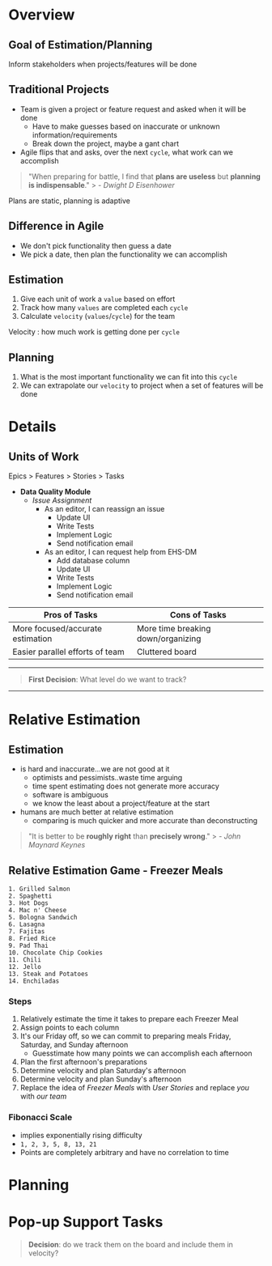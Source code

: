 # Overview

## Goal of Estimation/Planning
Inform stakeholders when projects/features will be done

## Traditional Projects
- Team is given a project or feature request and asked when it will be done
	- Have to make guesses based on inaccurate or unknown information/requirements
	- Break down the project, maybe a gant chart
- Agile flips that and asks, over the next `cycle`, what work can we accomplish

> "When preparing for battle, I find that **plans are useless** but **planning is indispensable**."
	> *- Dwight D Eisenhower*

Plans are static, planning is adaptive

## Difference in Agile
- We don't pick functionality then guess a date
- We pick a date, then plan the functionality we can accomplish





## Estimation
1. Give each unit of work a `value` based on effort
2. Track how many `values` are completed each `cycle`
3. Calculate `velocity` (`values`/`cycle`) for the team

Velocity
: how much work is getting done per `cycle`

## Planning
1. What is the most important functionality we can fit into this `cycle`
2. We can extrapolate our `velocity` to project when a set of features will be done


# Details

## Units of Work
Epics > Features > Stories > Tasks

- **Data Quality Module**
	* *Issue Assignment*
		+ As an editor, I can reassign an issue
			+ Update UI
			+ Write Tests
			+ Implement Logic
			+ Send notification email
		+ As an editor, I can request help from EHS-DM
			+ Add database column
			+ Update UI
			+ Write Tests
			+ Implement Logic
			+ Send notification email



|Pros of Tasks|Cons of Tasks|
|----|----|
|More focused/accurate estimation|More time breaking down/organizing|
|Easier parallel efforts of team|Cluttered board|
---
> **First Decision**: What level do we want to track?
---

# Relative Estimation

## Estimation
- is hard and inaccurate...we are not good at it
	- optimists and pessimists..waste time arguing
	- time spent estimating does not generate more accuracy
	- software is ambiguous
	- we know the least about a project/feature at the start
- humans are much better at relative estimation
	- comparing is much quicker and more accurate than deconstructing

> "It is better to be **roughly right** than **precisely wrong**."
	> *- John Maynard Keynes*

## Relative Estimation Game - Freezer Meals
```
1. Grilled Salmon
2. Spaghetti
3. Hot Dogs
4. Mac n' Cheese
5. Bologna Sandwich
6. Lasagna
7. Fajitas
8. Fried Rice
9. Pad Thai
10. Chocolate Chip Cookies 
11. Chili
12. Jello
13. Steak and Potatoes
14. Enchiladas 
```
### Steps
1. Relatively estimate the time it takes to prepare each Freezer Meal
2. Assign points to each column
3. It's our Friday off, so we can commit to preparing meals Friday, Saturday, and Sunday afternoon
	- Guesstimate how many points we can accomplish each afternoon
4. Plan the first afternoon's preparations
5. Determine velocity and plan Saturday's afternoon
6. Determine velocity and plan Sunday's afternoon
7. Replace the idea of *Freezer Meals* with *User Stories* and replace *you* with *our team*


### Fibonacci Scale
- implies exponentially rising difficulty
- `1, 2, 3, 5, 8, 13, 21`
- Points are completely arbitrary and have no correlation to time

# Planning


	
# Pop-up Support Tasks
> **Decision**: do we track them on the board and include them in velocity?


<!--stackedit_data:
eyJoaXN0b3J5IjpbLTE5MTk1OTI3NDMsLTEyNTExNjk2NjQsLT
I0NDAwMzIzOCwtMjU3NzkxMTMwLDU4NTM2NDA0LDE2Mzk1MDM1
ODQsLTIxODA0NjMyMywtMTMwNDA0Njk3MSwxMjg2NzQ1NTA0LC
02ODI4MDQ2OSwtMTEzMjI5MzUwMCwyOTYzNzk2NDAsLTEzMDQz
MjgzOTQsMTQ5NDg3ODI0OCw5NzU1NzU2OTAsMjc4MTEzNjIwLD
ExMjQzMDQ3OTEsMTgzMTY1ODAwOSwxNjUyNjU4OTkzLC0xMDIy
MzAxMDMzXX0=
-->